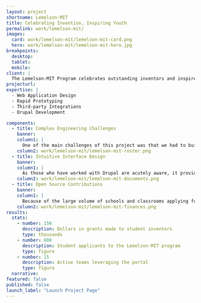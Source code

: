 ```yaml
---
layout: project
shortname: Lemelson-MIT
title: Celebrating Invention, Inspiring Youth
permalink: work/lemelson-mit/
images:
  card: work/lemelson-mit/lemelson-mit-card.png
  hero: work/lemelson-mit/lemelson-mit-hero.jpg
breakpoints:
  desktop:
  tablet:
  mobile:
client: |
  The Lemelson-MIT Program celebrates outstanding inventors and inspires young people to pursue creative lives and careers through invention. In accomplishing this goal, Lemelson-MIT provides grants to teams of student inventors across the country. Lemelson-MIT needed a portal for managing project teams, budgets, and documentation. We developed an intuitive teaming application to help them manage the efforts of hundreds of school programs and student inventors.
projecturl: 
expertise: |
  - Web Application Design
  - Rapid Prototyping
  - Third-party Integrations
  - Drupal Development

components:
  - title: Complex Engineering Challenges
    banner: 
    column1: |
      One of the main challenges of this project was that we had to build the teaming application as an extension of an existing Drupal website built by another agency. This required tight coordination, robust development workflows, and solid test plans. Interestingly, it also resulted in a migration to the Pantheon hosting platform and other DevOps enhancements that led to a 50% improvement in the web application’s overall speed.
    column2: work/lemelson-mit/lemelson-mit-roster.png
  - title: Intuitive Interface Design
    banner: 
    column1: |
      As those who have worked with Drupal are acutely aware, it provides powerful tools out-of-the-box for building web applications and portals. That said, its default user interfaces can be clunky and hard for end users to learn. Consequently, we invested heavily into developing a custom interface design for the project. The result was a highly-intuitive user experience that engages students using the tool.
    column2: work/lemelson-mit/lemelson-mit-documents.png
  - title: Open Source Contributions
    banner:  
    column1: |
      Because of the large volume of schools and classrooms applying for Lemelson-MIT invention grants, the program leverages SlideRoom for managing grant applications. As part of this project, we developed an [open source Drupal module](https://www.drupal.org/project/slideroom) and [PHP wrapper](https://github.com/thinkshout/slideroom-api-php) for pulling SlideRoom constituent and team data into Drupal.
    column2: work/lemelson-mit/lemelson-mit-finances.png
results:
  stats:
    - number: 150
      description: Dollars in grants made to student inventors
      type: thousands
    - number: 600
      description: Student applicants to the Lemelson-MIT program
      type: figure
    - number: 15
      description: Active teams leveraging the portal
      type: figure
  narrative:
featured: false
published: false
launch_label: "Launch Project Page"
---
```

